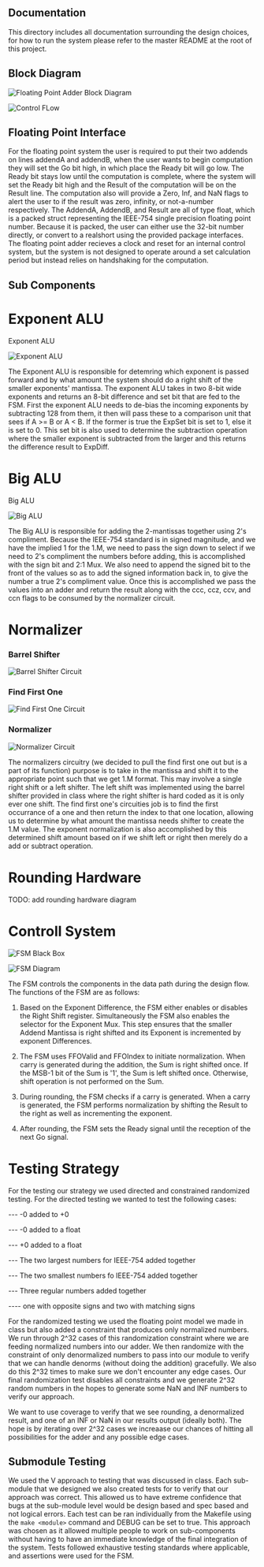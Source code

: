 ## Documentation
This directory includes all documentation surrounding the design choices, for how to run the system please refer to the master README at the root of this project.

## Block Diagram
![Floating Point Adder Block Diagram](FloatingPointAdder.jpg)

![Control FLow](workflow.png)

## Floating Point Interface
For the floating point system the user is required to put their two addends on lines addendA and addendB, when the user wants to begin computation they will set
the Go bit high, in which place the Ready bit will go low. The Ready bit stays low until the computation is complete, where the system will set the Ready bit high
and the Result of the computation will be on the Result line. The computation also will provide a Zero, Inf, and NaN flags to alert the user to if the result was
zero, infinity, or not-a-number respectively. The AddendA, AddendB, and Result are all of type float, which is a packed struct representing the IEEE-754 single
precision floating point number. Because it is packed, the user can either use the 32-bit number directly, or convert to a realshort using the provided package 
interfaces. The floating point adder recieves a clock and reset for an internal control system, but the system is not designed to operate around a set calculation
period but instead relies on handshaking for the computation.

## Sub Components

# Exponent ALU
Exponent ALU

![Exponent ALU](ExponentALU.jpg)

The Exponent ALU is responsible for detemring which exponent is passed forward and by what amount the system should do a right shift of the smaller exponents'
mantissa. The exponent ALU takes in two 8-bit wide exponents and returns an 8-bit difference and set bit that are fed to the FSM. First the exponent ALU needs
to de-bias the incoming exponents by subtracting 128 from them, it then will pass these to a comparison unit that sees if A >= B or A < B. If the former is true
the ExpSet bit is set to 1, else it is set to 0. This set bit is also used to determine the subtraction operation where the smaller exponent is subtracted from
the larger and this returns the difference result to ExpDiff.

# Big ALU
Big ALU

![Big ALU](BigAlu.jpg)

The Big ALU is responsible for adding the 2-mantissas together using 2's compliment. Because the IEEE-754 standard is in signed magnitude, and we have the implied
1 for the 1.M, we need to pass the sign down to select if we need to 2's compliment the numbers before adding, this is accomplished with the sign bit and 2:1 Mux.
We also need to append the signed bit to the front of the values so as to add the signed information back in, to give the number a true 2's compliment value. Once
this is accomplished we pass the values into an adder and return the result along with the ccc, ccz, ccv, and ccn flags to be consumed by the normalizer circuit.

# Normalizer
### Barrel Shifter

![Barrel Shifter Circuit](BarrelShifter.jpg)


### Find First One

![Find First One Circuit](FindFirstOne.jpg)


### Normalizer

![Normalizer Circuit](Normalizer.jpg)

The normalizers circuitry (we decided to pull the find first one out but is a part of its function) purpose is to take in the mantissa and shift it to the appropriate
point such that we get 1.M format. This may involve a single right shift or a left shifter. The left shift was implemented using the barrel shifter provided in class
where the right shifter is hard coded as it is only ever one shift. The find first one's circuities job is to find the first occurrance of a one and then return the
index to that one location, allowing us to determine by what amount the mantissa needs shifter to create the 1.M value. The exponent normalization is also accomplished
by this determined shift amount based on if we shift left or right then merely do a add or subtract operation.

# Rounding Hardware
TODO: add rounding hardware diagram

# Controll System

![FSM Black Box](fsmblackbox.png)

![FSM Diagram](fsm.png)

The FSM controls the components in the data path during the design flow. The functions of the FSM are as follows:

1. Based on the Exponent Difference, the FSM either enables or disables the Right Shift register. Simultaneously the FSM also enables the selector for the Exponent Mux.
This step ensures that the smaller Addend Mantissa is right shifted and its Exponent is incremented by exponent Differences.

2. The FSM uses FFOValid and FFOIndex to initiate normalization. When carry is generated during the addition, the Sum is right shifted once. If the MSB-1 bit of the Sum
is '1', the Sum is left shifted once. Otherwise, shift operation is not performed on the Sum.

3. During rounding, the FSM checks if a carry is generated. When a carry is generated, the FSM performs normalization by shifting the Result to the right as well as
incrementing the exponent.

4. After rounding, the FSM sets the Ready signal until the reception of the next Go signal.

# Testing Strategy
For the testing our strategy we used directed and constrained randomized testing. For the directed testing we wanted to test the following cases:

--- -0 added to +0

--- -0 added to a float

--- +0 added to a float

--- The two largest numbers for IEEE-754 added together

--- The two smallest numbers fo IEEE-754 added together

--- Three regular numbers added together

---- one with opposite signs and two with matching signs

For the randomized testing we used the floating point model we made in class but also added a constraint that produces only normalized numbers. We run through 2^32 cases
of this randomization constraint where we are feeding normalized numbers into our adder. We then randomize with the constraint of only denormalized numbers to pass into 
our module to verify that we can handle denorms (without doing the addition) gracefully. We also do this 2^32 times to make sure we don't encounter any edge cases. Our 
final randomization test disables all constraints and we generate 2^32 random numbers in the hopes to generate some NaN and INF numbers to verify our approach.

We want to use coverage to verify that we see rounding, a denormalized result, and one of an INF or NaN in our results output (ideally both). The hope is by iterating over 2^32
cases we increaase our chances of hitting all possibilities for the adder and any possible edge cases.

## Submodule Testing
We used the V approach to testing that was discussed in class. Each sub-module that we designed we also created tests for to verify that our approach was correct. This
allowed us to have extreme confidence that bugs at the sub-module level would be design based and spec based and not logical errors. Each test can be ran individually from
the Makefile using the `make <module>` command and DEBUG can be set to true. This approach was chosen as it allowed multiple people to work on sub-components without having
to have an immediate knowledge of the final integration of the system. Tests followed exhaustive testing standards where applicable, and assertions were used for the FSM.
